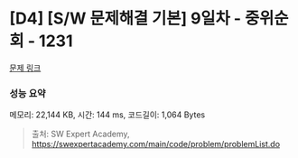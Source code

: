 # [D4] [S/W 문제해결 기본] 9일차 - 중위순회 - 1231 

[문제 링크](https://swexpertacademy.com/main/code/problem/problemDetail.do?contestProbId=AV140YnqAIECFAYD) 

### 성능 요약

메모리: 22,144 KB, 시간: 144 ms, 코드길이: 1,064 Bytes



> 출처: SW Expert Academy, https://swexpertacademy.com/main/code/problem/problemList.do